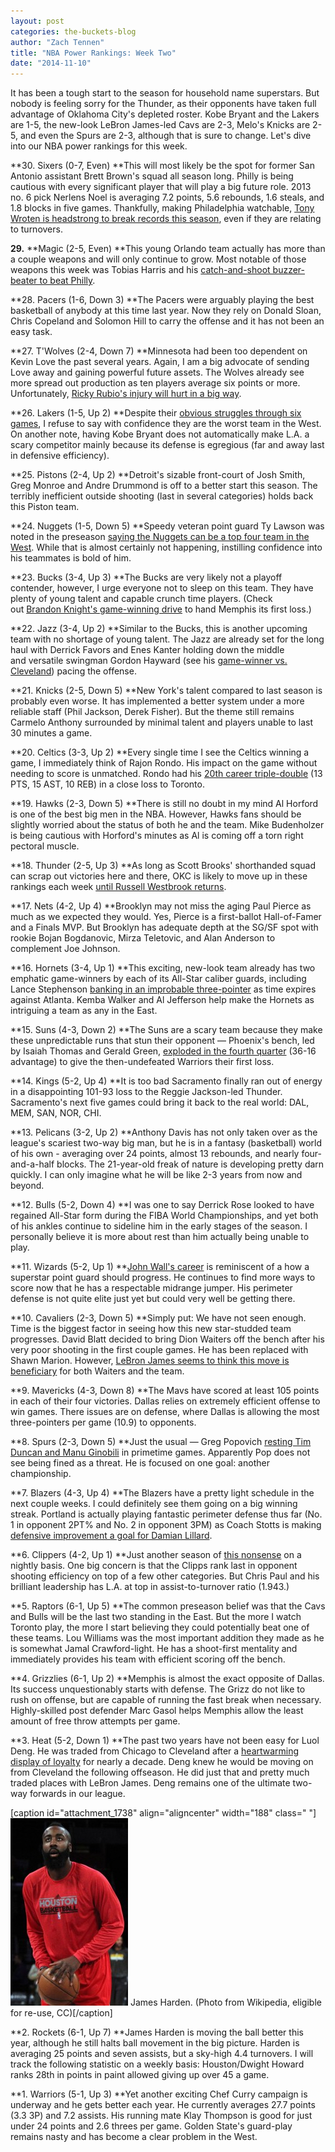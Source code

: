 ```yaml
---
layout: post
categories: the-buckets-blog
author: "Zach Tennen"
title: "NBA Power Rankings: Week Two"
date: "2014-11-10"
---
```


It has been a tough start to the season for household name superstars. But nobody is feeling sorry for the Thunder, as their opponents have taken full advantage of Oklahoma City's depleted roster. Kobe Bryant and the Lakers are 1-5, the new-look LeBron James-led Cavs are 2-3, Melo's Knicks are 2-5, and even the Spurs are 2-3, although that is sure to change. Let's dive into our NBA power rankings for this week.

**30\. Sixers (0-7, Even) **This will most likely be the spot for former San Antonio assistant Brett Brown's squad all season long. Philly is being cautious with every significant player that will play a big future role. 2013 no. 6 pick Nerlens Noel is averaging 7.2 points, 5.6 rebounds, 1.6 steals, and 1.8 blocks in five games. Thankfully, making Philadelphia watchable, [Tony Wroten is headstrong to break records this season](http://grantland.com/the-triangle/what-hath-shammgod-wroten-the-emergence-of-another-sixers-point-guard/), even if they are relating to turnovers.

**29.** **Magic (2-5, Even) **This young Orlando team actually has more than a couple weapons and will only continue to grow. Most notable of those weapons this week was Tobias Harris and his [catch-and-shoot buzzer-beater to beat Philly](https://www.youtube.com/watch?v=5bzun-2sRDA).

**28\. Pacers (1-6, Down 3) **The Pacers were arguably playing the best basketball of anybody at this time last year. Now they rely on Donald Sloan, Chris Copeland and Solomon Hill to carry the offense and it has not been an easy task.

**27\. T'Wolves (2-4, Down 7) **Minnesota had been too dependent on Kevin Love the past several years. Again, I am a big advocate of sending Love away and gaining powerful future assets. The Wolves already see more spread out production as ten players average six points or more. Unfortunately, [Ricky Rubio's injury will hurt in a big way](http://www.sbnation.com/2014/11/9/7181071/timberwolves-replace-ricky-rubio-zach-lavine).

**26\. Lakers (1-5, Up 2) **Despite their [obvious struggles through six games](http://www.thehighscreen.com/2014/11/enter-at-your-own-risk-nba-stats-this-early-can-be-dangerous/), I refuse to say with confidence they are the worst team in the West. On another note, having Kobe Bryant does not automatically make L.A. a scary competitor mainly because its defense is egregious (far and away last in defensive efficiency).

**25\. Pistons (2-4, Up 2) **Detroit's sizable front-court of Josh Smith, Greg Monroe and Andre Drummond is off to a better start this season. The terribly inefficient outside shooting (last in several categories) holds back this Piston team.

**24\. Nuggets (1-5, Down 5) **Speedy veteran point guard Ty Lawson was noted in the preseason [saying the Nuggets can be a top four team in the West](http://blogs.denverpost.com/nuggets/2014/10/05/ty-lawson-predicts-top-four-finish-nuggets/11666/). While that is almost certainly not happening, instilling confidence into his teammates is bold of him.

**23\. Bucks (3-4, Up 3) **The Bucks are very likely not a playoff contender, however, I urge everyone not to sleep on this team. They have plenty of young talent and capable crunch time players. (Check out [Brandon Knight's game-winning drive](https://www.youtube.com/watch?v=XnEx2j_RoHw) to hand Memphis its first loss.)

**22\. Jazz (3-4, Up 2) **Similar to the Bucks, this is another upcoming team with no shortage of young talent. The Jazz are already set for the long haul with Derrick Favors and Enes Kanter holding down the middle and versatile swingman Gordon Hayward (see his [game-winner vs. Cleveland](https://www.youtube.com/watch?v=MUY8KWiJjGk)) pacing the offense.

**21\. Knicks (2-5, Down 5) **New York's talent compared to last season is probably even worse. It has implemented a better system under a more reliable staff (Phil Jackson, Derek Fisher). But the theme still remains Carmelo Anthony surrounded by minimal talent and players unable to last 30 minutes a game.

**20\. Celtics (3-3, Up 2) **Every single time I see the Celtics winning a game, I immediately think of Rajon Rondo. His impact on the game without needing to score is unmatched. Rondo had his [20th career triple-double](http://espn.go.com/boston/nba/story/_/id/11833296/rajon-rondo-makes-filling-stat-sheet-seem-routine) (13 PTS, 15 AST, 10 REB) in a close loss to Toronto.

**19\. Hawks (2-3, Down 5) **There is still no doubt in my mind Al Horford is one of the best big men in the NBA. However, Hawks fans should be slightly worried about the status of both he and the team. Mike Budenholzer is being cautious with Horford's minutes as Al is coming off a torn right pectoral muscle.

**18\. Thunder (2-5, Up 3) **As long as Scott Brooks' shorthanded squad can scrap out victories here and there, OKC is likely to move up in these rankings each week [until Russell Westbrook returns](http://www.rotoworld.com/player/nba/1509/russell-westbrook).

**17\. Nets (4-2, Up 4) **Brooklyn may not miss the aging Paul Pierce as much as we expected they would. Yes, Pierce is a first-ballot Hall-of-Famer and a Finals MVP. But Brooklyn has adequate depth at the SG/SF spot with rookie Bojan Bogdanovic, Mirza Teletovic, and Alan Anderson to complement Joe Johnson.

**16\. Hornets (3-4, Up 1) **This exciting, new-look team already has two emphatic game-winners by each of its All-Star caliber guards, including Lance Stephenson [banking in an improbable three-pointer](https://www.youtube.com/watch?v=00e2bpnFo6M) as time expires against Atlanta. Kemba Walker and Al Jefferson help make the Hornets as intriguing a team as any in the East.

**15\. Suns (4-3, Down 2) **The Suns are a scary team because they make these unpredictable runs that stun their opponent — Phoenix's bench, led by Isaiah Thomas and Gerald Green, [exploded in the fourth quarter](https://ca.sports.yahoo.com/news/thomas-leads-suns-over-warriors-107-95-041016796--nba.html) (36-16 advantage) to give the then-undefeated Warriors their first loss.

**14\. Kings (5-2, Up 4) **It is too bad Sacramento finally ran out of energy in a disappointing 101-93 loss to the Reggie Jackson-led Thunder. Sacramento's next five games could bring it back to the real world: DAL, MEM, SAN, NOR, CHI.

**13\. Pelicans (3-2, Up 2) **Anthony Davis has not only taken over as the league's scariest two-way big man, but he is in a fantasy (basketball) world of his own - averaging over 24 points, almost 13 rebounds, and nearly four-and-a-half blocks. The 21-year-old freak of nature is developing pretty darn quickly. I can only imagine what he will be like 2-3 years from now and beyond.

**12\. Bulls (5-2, Down 4) **I was one to say Derrick Rose looked to have regained All-Star form during the FIBA World Championships, and yet both of his ankles continue to sideline him in the early stages of the season. I personally believe it is more about rest than him actually being unable to play.

**11\. Wizards (5-2, Up 1) **[John Wall's career](http://www.basketball-reference.com/players/w/walljo01.html) is reminiscent of a how a superstar point guard should progress. He continues to find more ways to score now that he has a respectable midrange jumper. His perimeter defense is not quite elite just yet but could very well be getting there.

**10\. Cavaliers (2-3, Down 5) **Simply put: We have not seen enough. Time is the biggest factor in seeing how this new star-studded team progresses. David Blatt decided to bring Dion Waiters off the bench after his very poor shooting in the first couple games. He has been replaced with Shawn Marion. However, [LeBron James seems to think this move is beneficiary](http://www.cleveland.com/cavs/index.ssf/2014/11/lebron_james_likes_dion_waiter.html) for both Waiters and the team.

**9\. Mavericks (4-3, Down 8) **The Mavs have scored at least 105 points in each of their four victories. Dallas relies on extremely efficient offense to win games. There issues are on defense, where Dallas is allowing the most three-pointers per game (10.9) to opponents.

**8\. Spurs (2-3, Down 5) **Just the usual — Greg Popovich [resting Tim Duncan and Manu Ginobili](http://espn.go.com/nba/story/_/id/11833497/san-antonio-spurs-rest-tim-duncan-manu-ginobili-vs-houston-rockets) in primetime games. Apparently Pop does not see being fined as a threat. He is focused on one goal: another championship.

**7\. Blazers (4-3, Up 4) **The Blazers have a pretty light schedule in the next couple weeks. I could definitely see them going on a big winning streak. Portland is actually playing fantastic perimeter defense thus far (No. 1 in opponent 2PT% and No. 2 in opponent 3PM) as Coach Stotts is making [defensive improvement a goal for Damian Lillard](http://www.nba.com/preview/2014/POR/).

**6\. Clippers (4-2, Up 1) **Just another season of [this nonsense](https://www.youtube.com/watch?v=Yx7nbvrtmIY) on a nightly basis. One big concern is that the Clipps rank last in opponent shooting efficiency on top of a few other categories. But Chris Paul and his brilliant leadership has L.A. at top in assist-to-turnover ratio (1.943.)

**5\. Raptors (6-1, Up 5) **The common preseason belief was that the Cavs and Bulls will be the last two standing in the East. But the more I watch Toronto play, the more I start believing they could potentially beat one of these teams. Lou Williams was the most important addition they made as he is somewhat Jamal Crawford-light. He has a shoot-first mentality and immediately provides his team with efficient scoring off the bench.

**4\. Grizzlies (6-1, Up 2) **Memphis is almost the exact opposite of Dallas. Its success unquestionably starts with defense. The Grizz do not like to rush on offense, but are capable of running the fast break when necessary. Highly-skilled post defender Marc Gasol helps Memphis allow the least amount of free throw attempts per game.

**3\. Heat (5-2, Down 1) **The past two years have not been easy for Luol Deng. He was traded from Chicago to Cleveland after a [heartwarming display of loyalty](http://www.sbnation.com/nba/2014/1/7/5283734/luol-deng-trade-chicago-bulls-andrew-bynum) for nearly a decade. Deng knew he would be moving on from Cleveland the following offseason. He did just that and pretty much traded places with LeBron James. Deng remains one of the ultimate two-way forwards in our league.

\[caption id="attachment\_1738" align="aligncenter" width="188" class=" "\][![James Harden. (Photo from Wikipedia, eligible for re-use, CC)](/img/James_Harden_Rockets_cropped-188x300.jpg)](http://www.thehighscreen.com/wp-content/uploads/2014/11/James_Harden_Rockets_cropped-e1415654456893.jpg) James Harden. (Photo from Wikipedia, eligible for re-use, CC)\[/caption\]

**2\. Rockets (6-1, Up 7) **James Harden is moving the ball better this year, although he still halts ball movement in the big picture. Harden is averaging 25 points and seven assists, but a sky-high 4.4 turnovers. I will track the following statistic on a weekly basis: Houston/Dwight Howard ranks 28th in points in paint allowed giving up over 45 a game.

**1\. Warriors (5-1, Up 3) **Yet another exciting Chef Curry campaign is underway and he gets better each year. He currently averages 27.7 points (3.3 3P) and 7.2 assists. His running mate Klay Thompson is good for just under 24 points and 2.6 threes per game. Golden State's guard-play remains nasty and has become a clear problem in the West.
